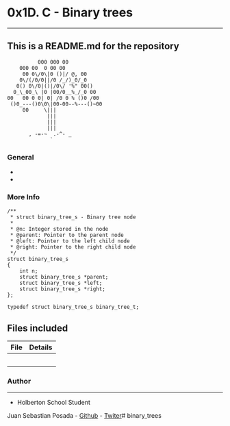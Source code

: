# 0x1D. C - Binary trees
***
## This is a README.md for the repository


```
          000 000 00
	000 00  0 00 00
     00 0\/0\|0 ()|/ @, 00
    0\/(/0/0||/0 /_/)_0/_0
   0() 0\/0|()|/0\/ '%" 00()
  0_\_00_\ |0 |00/0__%_/_0 00
00   00 0 0| 0| /0 0 % ()0 /00
 ()0_---()0\0\|00-00--%---()~00
     00     \|||
             |||
             |||
             |||
       , -=-~  .-^- _
              `

```
### General
*
*

### More Info


```
/**
 * struct binary_tree_s - Binary tree node
 *
 * @n: Integer stored in the node
 * @parent: Pointer to the parent node
 * @left: Pointer to the left child node
 * @right: Pointer to the right child node
 */
struct binary_tree_s
{
    int n;
    struct binary_tree_s *parent;
    struct binary_tree_s *left;
    struct binary_tree_s *right;
};

typedef struct binary_tree_s binary_tree_t;
```

## Files included

| File                 | Details                                    |
|--------------------- | ------------------------------------------ |
| [](./a) |	       |
| [](./b) |	       |
| [](./c) |	       |
| [](./)  |	       |
| [](./)  |	       |

### Author
***
* Holberton School Student

Juan Sebastian Posada  - [Github](https://github.com/Juansepo13) - [Twiter](https://twitter.com/@JuanSeb35904130)# binary_trees